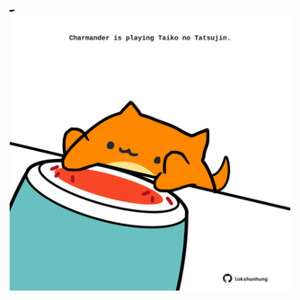 <!-- built at 18/08/2024, 09:00:47 UTC -->
<p align="center">
  <img width="500" height="500" src="./ReadmeImage.svg">
</p>
